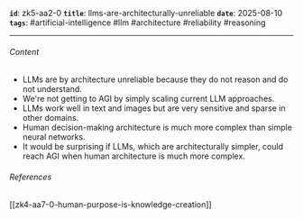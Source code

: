 **`id`**: zk5-aa2-0
**`title`**: llms-are-architecturally-unreliable
**`date`**: 2025-08-10
**`tags`**: #artificial-intelligence #llm #architecture #reliability #reasoning

---

###### Content

-   LLMs are by architecture unreliable because they do not reason and do not understand.
-   We're not getting to AGI by simply scaling current LLM approaches.
-   LLMs work well in text and images but are very sensitive and sparse in other domains.
-   Human decision-making architecture is much more complex than simple neural networks.
-   It would be surprising if LLMs, which are architecturally simpler, could reach AGI when human architecture is much more complex.

###### References

[[zk4-aa7-0-human-purpose-is-knowledge-creation]]
